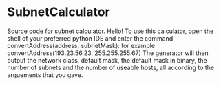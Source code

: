 # SubnetCalculator
Source code for subnet calculator.
Hello!
To use this calculator, open the shell of your preferred python IDE and enter the command convertAddress(address, subnetMask):
for example convertAddress(193.23.56.23, 255.255.255.67)
The generator will then output the network class, default mask, the default mask in binary, the number of subnets and the number of useable hosts, all according to the arguements that you gave.
